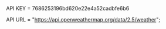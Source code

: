 API KEY = 7686253196bd620e22e4a52cadbfe6b6

 API URL = "https://api.openweathermap.org/data/2.5/weather";
